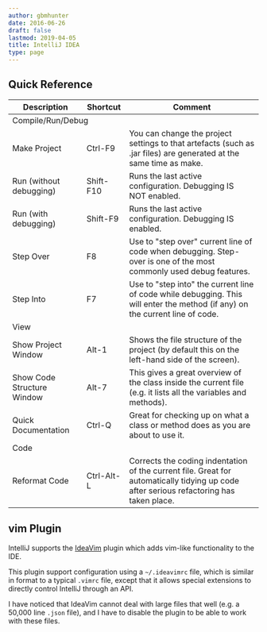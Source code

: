 ```yaml
---
author: gbmhunter
date: 2016-06-26
draft: false
lastmod: 2019-04-05
title: IntelliJ IDEA
type: page
---
```


## Quick Reference

<table>
  <thead>
    <tr>
      <th>Description</th>
      <th>Shortcut</th>
      <th>Comment</th>
    </tr>
  </thead>
  <tbody>
    <tr>
      <td colspan="3">Compile/Run/Debug</td>
    </tr>
    <tr>
      <td>Make Project</td>
      <td>Ctrl-F9</td>
      <td>You can change the project settings to that artefacts (such as .jar files) are generated at the same time as make.</td>
    </tr>
    <tr>
      <td>Run (without debugging)</td>
      <td>Shift-F10</td>
      <td>Runs the last active configuration. Debugging IS NOT enabled.</td>
    </tr>
    <tr>
      <td>Run (with debugging)</td>
      <td>Shift-F9</td>
      <td>Runs the last active configuration. Debugging IS enabled.</td>
    </tr>
    <tr>
      <td>Step Over</td>
      <td>F8</td>
      <td>Use to "step over" current line of code when debugging. Step-over is one of the most commonly used debug features.</td>
    </tr>
    <tr>
      <td>Step Into</td>
      <td>F7</td>
      <td>Use to "step into" the current line of code while debugging. This will enter the method (if any) on the current line of code.</td>
    </tr>
    <tr>
      <td colspan="3">View</td>
    </tr>
    <tr>
      <td>Show Project Window</td>
      <td>Alt-1</td>
      <td>Shows the file structure of the project (by default this on the left-hand side of the screen).</td>
    </tr>
    <tr>
      <td>Show Code Structure Window</td>
      <td>Alt-7</td>
      <td>This gives a great overview of the class inside the current file (e.g. it lists all the variables and methods).</td>
    </tr>
    <tr>
      <td>Quick Documentation</td>
      <td>Ctrl-Q </td>
      <td>Great for checking up on what a class or method does as you are about to use it.</td>
    </tr>
    <tr>
      <td colspan="3">Code</td>
    </tr>
    <tr>
      <td>Reformat Code</td>
      <td>Ctrl-Alt-L</td>
      <td>Corrects the coding indentation of the current file. Great for automatically tidying up code after serious refactoring has taken place.</td>
    </tr>
  </tbody>
</table>

## vim Plugin

IntelliJ supports the [IdeaVim](https://plugins.jetbrains.com/plugin/164-ideavim) plugin which adds vim-like functionality to the IDE.

This plugin support configuration using a `~/.ideavimrc` file, which is similar in format to a typical `.vimrc` file, except that it allows special extensions to directly control IntelliJ through an API.

I have noticed that IdeaVim cannot deal with large files that well (e.g. a 50,000 line `.json` file), and I have to disable the plugin to be able to work with these files.